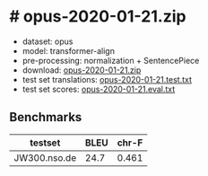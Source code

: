 # # opus-2020-01-21.zip

* dataset: opus
* model: transformer-align
* pre-processing: normalization + SentencePiece
* download: [opus-2020-01-21.zip](https://object.pouta.csc.fi/OPUS-MT-models/nso-de/opus-2020-01-21.zip)
* test set translations: [opus-2020-01-21.test.txt](https://object.pouta.csc.fi/OPUS-MT-models/nso-de/opus-2020-01-21.test.txt)
* test set scores: [opus-2020-01-21.eval.txt](https://object.pouta.csc.fi/OPUS-MT-models/nso-de/opus-2020-01-21.eval.txt)

## Benchmarks

| testset               | BLEU  | chr-F |
|-----------------------|-------|-------|
| JW300.nso.de 	| 24.7 	| 0.461 |

